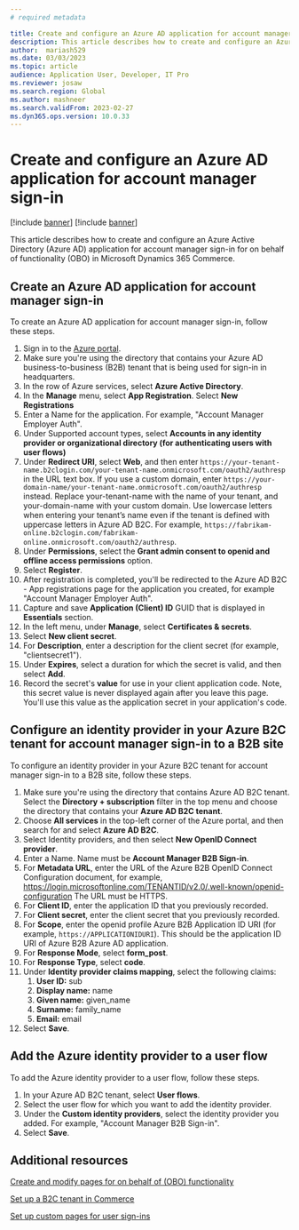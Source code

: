```yaml
---
# required metadata

title: Create and configure an Azure AD application for account manager sign-in
description: This article describes how to create and configure an Azure Active Directory application for account manager sign-in for on behalf of (OBO) functionality in Microsoft Dynamics 365 Commerce.
author:  mariash529
ms.date: 03/03/2023
ms.topic: article
audience: Application User, Developer, IT Pro
ms.reviewer: josaw
ms.search.region: Global
ms.author: mashneer
ms.search.validFrom: 2023-02-27
ms.dyn365.ops.version: 10.0.33
---
```


# Create and configure an Azure AD application for account manager sign-in

[!include [banner](includes/banner.md)]
[!include [banner](includes/preview-banner.md)]

This article describes how to create and configure an Azure Active Directory (Azure AD) application for account manager sign-in for on behalf of functionality (OBO) in Microsoft Dynamics 365 Commerce.

## Create an Azure AD application for account manager sign-in  

To create an Azure AD application for account manager sign-in, follow these steps.

1. Sign in to the [Azure portal](https://portal.azure.com/).
1. Make sure you're using the directory that contains your Azure AD business-to-business (B2B) tenant that is being used for sign-in in headquarters.
1. In the row of Azure services, select **Azure Active Directory**.
1. In the **Manage** menu, select **App Registration**. Select **New Registrations**
1. Enter a Name for the application. For example, "Account Manager Employer Auth".
1. Under Supported account types, select **Accounts in any identity provider or organizational directory (for authenticating users with user flows)**
1. Under **Redirect URI**, select **Web**, and then enter `https://your-tenant-name.b2clogin.com/your-tenant-name.onmicrosoft.com/oauth2/authresp` in the URL text box. If you use a custom domain, enter `https://your-domain-name/your-tenant-name.onmicrosoft.com/oauth2/authresp` instead. Replace your-tenant-name with the name of your tenant, and your-domain-name with your custom domain. Use lowercase letters when entering your tenant’s name even if the tenant is defined with uppercase letters in Azure AD B2C. For example, `https://fabrikam-online.b2clogin.com/fabrikam-online.onmicrosoft.com/oauth2/authresp`.
1. Under **Permissions**, select the **Grant admin consent to openid and offline access permissions** option.
1. Select **Register**.
1. After registration is completed, you'll be redirected to the Azure AD B2C - App registrations page for the application you created, for example "Account Manager Employer Auth".
1. Capture and save **Application (Client) ID** GUID that is displayed in **Essentials** section. 
1. In the left menu, under **Manage**, select **Certificates & secrets**.
1. Select **New client secret**.
1. For **Description**, enter a description for the client secret (for example, "clientsecret1").
1. Under **Expires**, select a duration for which the secret is valid, and then select **Add**.
1. Record the secret's **value** for use in your client application code. Note, this secret value is never displayed again after you leave this page. You'll use this value as the application secret in your application's code.

## Configure an identity provider in your Azure B2C tenant for account manager sign-in to a B2B site

To configure an identity provider in your Azure B2C tenant for account manager sign-in to a B2B site, follow these steps.

1. Make sure you're using the directory that contains Azure AD B2C tenant. Select the **Directory + subscription** filter in the top menu and choose the directory that contains your **Azure AD B2C tenant**.
1. Choose **All services** in the top-left corner of the Azure portal, and then search for and select **Azure AD B2C**.
1. Select Identity providers, and then select **New OpenID Connect provider**.
1. Enter a Name. Name must be **Account Manager B2B Sign-in**.
1. For **Metadata URL**, enter the URL of the Azure B2B OpenID Connect Configuration document, for example, https://login.microsoftonline.com/TENANTID/v2.0/.well-known/openid-configuration The URL must be HTTPS. 
1. For **Client ID**, enter the application ID that you previously recorded.
1. For **Client secret**, enter the client secret that you previously recorded.
1. For **Scope**, enter the openid profile Azure B2B Application ID URI (for example, `https://APPLICATIONIDURI`). This should be the application ID URI of Azure B2B Azure AD application.
1. For **Response Mode**, select **form_post**.
1. For **Response Type**, select **code**.
1. Under **Identity provider claims mapping**, select the following claims:
    1. **User ID:** sub
    1. **Display name:** name
    1. **Given name:** given_name
    1. **Surname:** family_name
    1. **Email:** email
1. Select **Save**.

## Add the Azure identity provider to a user flow

To add the Azure identity provider to a user flow, follow these steps.

1. In your Azure AD B2C tenant, select **User flows**.
1. Select the user flow for which you want to add the identity provider.
1. Under the **Custom identity providers**, select the identity provider you added. For example, "Account Manager B2B Sign-in".
1. Select **Save**.

## Additional resources

[Create and modify pages for on behalf of (OBO) functionality](obo-add-pages-site-builder.md)

[Set up a B2C tenant in Commerce](set-up-b2c-tenant.md)

[Set up custom pages for user sign-ins](custom-pages-user-logins.md)

